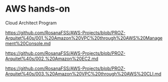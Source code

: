 # AWS hands-on
Cloud Architect Program


https://github.com/RosanaFSS/AWS-Projects/blob/PROZ-Arquitet%40s/001.%20Amazon%20VPC%20through%20AWS%20Management%20Console.md

https://github.com/RosanaFSS/AWS-Projects/blob/PROZ-Arquitet%40s/002.%20Amazon%20EC2.md

https://github.com/RosanaFSS/AWS-Projects/blob/PROZ-Arquitet%40s/003.%20Amazon%20VPC%20through%20AWS%20CLI.md
